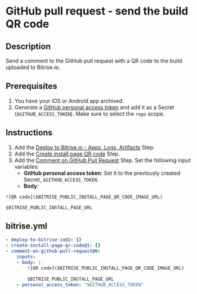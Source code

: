 # GitHub pull request - send the build QR code

## Description
Send a comment to the GitHub pull request with a QR code to the build uploaded to Bitrise.io.

## Prerequisites

1. You have your iOS or Android app archived.
2. Generate a [GitHub personal access token](https://github.com/settings/tokens) and add it as a Secret (`$GITHUB_ACCESS_TOKEN`). Make sure to select the `repo` scope.

## Instructions

1. Add the [Deploy to Bitrise.io - Apps, Logs, Artifacts](https://www.bitrise.io/integrations/steps/deploy-to-bitrise-io) Step.
2. Add the [Create install page QR code](https://www.bitrise.io/integrations/steps/create-install-page-qr-code) Step.
3. Add the [Comment on GitHub Pull Request](https://www.bitrise.io/integrations/steps/comment-on-github-pull-request) Step. Set the following input variables:
    - **GitHub personal access token**: Set it to the previously created Secret, `$GITHUB_ACCESS_TOKEN`.
    - **Body**:

```
![QR code]($BITRISE_PUBLIC_INSTALL_PAGE_QR_CODE_IMAGE_URL)

$BITRISE_PUBLIC_INSTALL_PAGE_URL
```

## bitrise.yml

```yaml
- deploy-to-bitrise-io@2: {}
- create-install-page-qr-code@1: {}
- comment-on-github-pull-request@0:
    inputs:
    - body: |-
        ![QR code]($BITRISE_PUBLIC_INSTALL_PAGE_QR_CODE_IMAGE_URL)

        $BITRISE_PUBLIC_INSTALL_PAGE_URL
    - personal_access_token: "$GITHUB_ACCESS_TOKEN"
```
